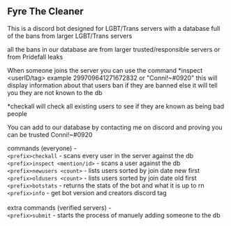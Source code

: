 ## Fyre The Cleaner

This is a discord bot designed for LGBT/Trans servers with a database full of the bans from larger LGBT/Trans servers

all the bans in our database are from larger trusted/responsible servers or from Pridefall leaks

When someone joins the server you can use the command *inspect <userID/tag> example 299709641271672832 or "Conni!~#0920" this will display information about that users ban if they are banned else it will tell you they are not known to the db

*checkall will check all existing users to see if they are known as being bad people

You can add to our database by contacting me on discord and proving you can be trusted Conni!~#0920

commands (everyone) -
<br>
`<prefix>checkall` - scans every user in the server against the db
<br>
`<prefix>inspect <mention/id>` - scans a user against the db
<br>
`<prefix>newusers <count>` - lists users sorted by join date new first
<br>
`<prefix>oldusers <count>` - lists users sorted by join date old first
<br>
`<prefix>botstats` - returns the stats of the bot and what it is up to rn
<br>
`<prefix>info` - get bot version and creators discord tag
<br>
<br>
extra commands (verified servers) -
<br>
`<prefix>submit` - starts the process of manuely adding someone to the db
